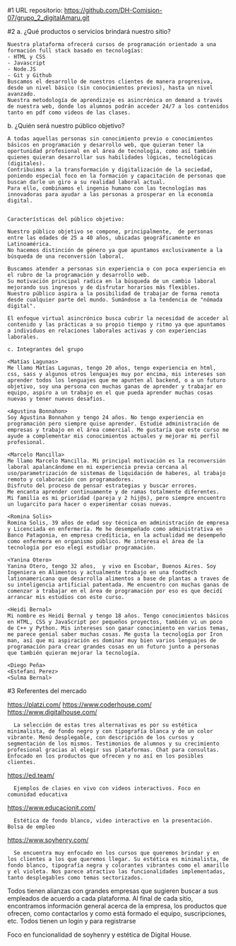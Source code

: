 #1 URL repositorio:
https://github.com/DH-Comision-07/grupo_2_digitalAmaru.git

#2
a. ¿Qué productos o servicios brindará nuestro sitio?

    Nuestra plataforma ofrecerá cursos de programación orientado a una formación full stack basado en tecnologías:
    - HTML y CSS
    - Javascript
    - Node.JS
    - Git y Github
    Buscamos el desarrollo de nuestros clientes de manera progresiva, desde un nivel básico (sin conocimientos previos), hasta un nivel avanzado.
    Nuestra metodología de aprendizaje es asincrónica on demand a través de nuestra web, donde los alumnos podrán acceder 24/7 a los contenidos tanto en pdf como videos de las clases.

b. ¿Quién será nuestro público objetivo?

    A todas aquellas personas sin conocimiento previo o conocimientos básicos en programación y desarrollo web, que quieran tener la oportunidad profesional en el área de tecnología, como así también quienes quieran desarrollar sus habilidades lógicas, tecnológicas (digitales).
    Contribuimos a la transformación y digitalización de la sociedad, poniendo especial foco en la formación y capacitación de personas que buscan darle un giro a su realidad laboral actual.
    Para ello, combinamos el ingenio humano con las tecnologías mas innovadoras para ayudar a las personas a prosperar en la economía digital.


    Características del público objetivo:

    Nuestro público objetivo se compone, principalmente,  de personas entre las edades de 25 a 40 años, ubicadas geográficamente en Latinoamérica.
    No hacemos distinción de género ya que apuntamos exclusivamente a la búsqueda de una reconversión laboral.

    Buscamos atender a personas sin experiencia o con poca experiencia en el rubro de la programación y desarrollo web.
    Su motivación principal radica en la búsqueda de un cambio laboral mejorando sus ingresos y de disfrutar horarios más flexibles.
    Nuestro público aspira a la posibilidad de trabajar de forma remota desde cualquier parte del mundo. Sumándose a la tendencia de "nómada digital".

    El enfoque virtual asincrónico busca cubrir la necesidad de acceder al contenido y las prácticas a su propio tiempo y ritmo ya que apuntamos a individuos en relaciones laborales activas y con experiencias laborales.

    c. Integrantes del grupo

    <Matías Lagunas>
    Me llamo Matías Lagunas, tengo 20 años, tengo experiencia en html, css, sass y algunos otros lenguajes muy por encima, mis intereses son aprender todos los lenguajes que me apunten al backend, o a un futuro objetivo, soy una persona con muchas ganas de aprender y trabajar en equipo, aspiro a un trabajo en el que pueda aprender muchas cosas nuevas y tener nuevos desafios.

    <Agustina Bonnahon>
    Soy Agustina Bonnahon y tengo 24 años. No tengo experiencia en programación pero siempre quise aprender. Estudié administración de empresas y trabajo en el área comercial. Me gustaría que este curso me ayude a complementar mis conocimientos actuales y mejorar mi perfil profesional.

    <Marcelo Mancilla>
    Me llamo Marcelo Mancilla. Mi principal motivación es la reconversión laboral apalancándome en mi experiencia previa cercana al uso/parametrización de sistemas de liquidación de haberes, al trabajo remoto y colaboración con programadores.
    Disfruto del proceso de pensar estrategias y buscar errores.
    Me encanta aprender continuamente y de ramas totalmente diferentes.
    Mi familia es mi prioridad (pareja y 2 hij@s), pero siempre encuentro un lugarcito para hacer o experimentar cosas nuevas.

    <Romina Solis>
    Romina Solis, 39 años de edad soy técnica en administración de empresa y Licenciada en enfermería. Me he desempeñado como administrativa en Banco Patagonia, en empresa crediticia, en la actualidad me desempeño como enfermera en organismo público. Me interesa el área de la tecnología por eso elegí estudiar programación.

    <Yanina Otero>
    Yanina Otero, tengo 32 años,  y vivo en Escobar, Buenos Aires. Soy Ingeniera en Alimentos y actualmente trabajo en una foodtech lationamericana que desarrolla alimentos a base de plantas a traves de su inteligencia artificial patentada. Me encuentro con muchas ganas de comenzar a trabajar en el área de programación por eso es que decidí arrancar mis estudios con este curso.

    <Heidi Bernal>
    Mi nombre es Heidi Bernal y tengo 18 años. Tengo conocimientos básicos en HTML, CSS y JavaScript por pequeños proyectos, también vi un poco de C++ y Python. Mis intereses son ganar conocimiento en varios temas, me parece genial saber muchas cosas. Me gusta la tecnología por Iron man, así que mi aspiración es dominar muy bien varios lenguajes de programación para crear grandes cosas en un futuro junto a personas que también quieran mejorar la tecnología.

    <Diego Peña>
    <Estefani Perez>
    <Sulma Bernal>

#3 Referentes del mercado

https://platzi.com/
https://www.coderhouse.com/
https://www.digitalhouse.com/

      La selección de estas tres alternativas es por su estética minimalista, de fondo negro y con tipografía blanca y de un color vibrante. Menú desplegable, con descripción de los cursos y segmentación de los mismos. Testimonios de alumnos y su crecimiento profesional gracias al elegir sus plataformas. Chat para consultas. Enfocado en los productos que ofrecen y no así en los posibles clientes.

https://ed.team/

      Ejemplos de clases en vivo con videos interactivos. Foco en comunidad educativa

https://www.educacionit.com/

      Estética de fondo blanco, video interactivo en la presentación. Bolsa de empleo

https://www.soyhenry.com/

      Se encuentra muy enfocado en los cursos que queremos brindar y en los clientes a los que queremos llegar. Su estética es minimalista, de fondo blanco, tipografía negra y colorantes vibrantes como el amarillo y el violeta. Nos parece atractivo las funcionalidades implementadas, tanto desplegables como temas sectorizados.

Todos tienen alianzas con grandes empresas que sugieren buscar a sus empleados de acuerdo a cada plataforma. Al final de cada sitio, encontramos información general acerca de la empresa, los productos que ofrecen, como contactarlos y como está formado el equipo, suscripciones, etc. Todos tienen un login y para registrarse

Foco en funcionalidad de soyhenry y estética de Digital House.
